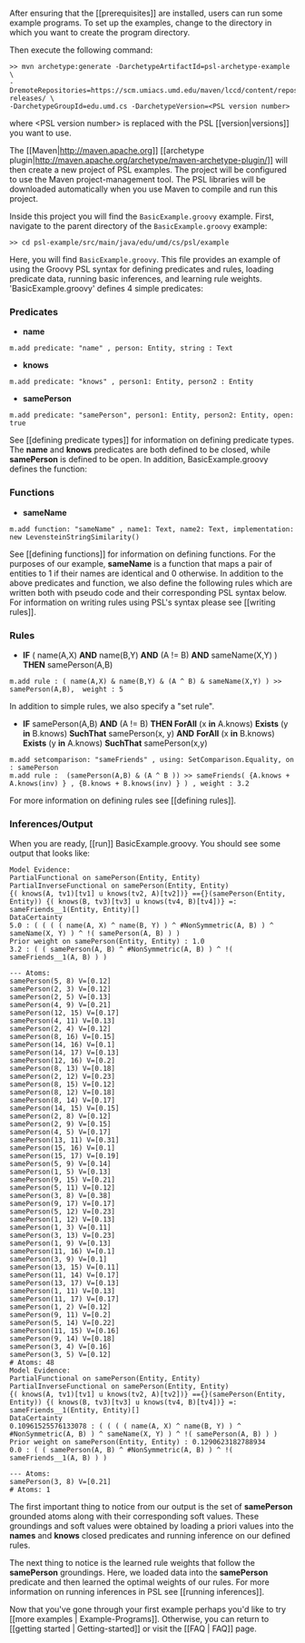 After ensuring that the [[prerequisites]] are installed, users can run some example programs. To set up the examples, change to the directory in which you want to create the program directory.

Then execute the following command:

```
>> mvn archetype:generate -DarchetypeArtifactId=psl-archetype-example \
-DremoteRepositories=https://scm.umiacs.umd.edu/maven/lccd/content/repositories/psl-releases/ \
-DarchetypeGroupId=edu.umd.cs -DarchetypeVersion=<PSL version number>
```

where \<PSL version number\> is replaced with the PSL [[version|versions]] you want to use.

The [[Maven|http://maven.apache.org]] [[archetype plugin|http://maven.apache.org/archetype/maven-archetype-plugin/]] will then create a new project of PSL examples. The project will be configured to use the Maven project-management tool. The PSL libraries will be downloaded automatically when you use Maven to compile and run this project.

Inside this project you will find the ```BasicExample.groovy``` example.  First, navigate to the parent directory of the `BasicExample.groovy` example:  

````
>> cd psl-example/src/main/java/edu/umd/cs/psl/example  
````     
  
Here, you will find `BasicExample.groovy`.  This file provides an example of using the Groovy PSL syntax for defining predicates and rules, loading predicate data, running basic inferences, and learning rule weights.  'BasicExample.groovy' defines 4 simple predicates:
### Predicates

- **name**

```
m.add predicate: "name" , person: Entity, string : Text
```
- **knows**

```
m.add predicate: "knows" , person1: Entity, person2 : Entity
```
- **samePerson**

```
m.add predicate: "samePerson", person1: Entity, person2: Entity, open: true
```

See [[defining predicate types]] for information on defining predicate types.  The **name** and **knows** predicates are both defined to be closed, while **samePerson** is defined to be open.  In addition, BasicExample.groovy defines the function:
### Functions
- **sameName**

```
m.add function: "sameName" , name1: Text, name2: Text, implementation: new LevensteinStringSimilarity()
```

See [[defining functions]] for information on defining functions.  For the purposes of our example, **sameName** is a function that maps a pair of entities to 1 if their names are identical and 0 otherwise.  In addition to the above predicates and function, we also define the following rules which are written both with pseudo code and their corresponding PSL syntax below.  For information on writing rules using PSL's syntax please see [[writing rules]].      
### Rules
- **IF** ( name(A,X) **AND** name(B,Y) **AND** (A != B) **AND** sameName(X,Y) ) **THEN** samePerson(A,B)

```
m.add rule : ( name(A,X) & name(B,Y) & (A ^ B) & sameName(X,Y) ) >> samePerson(A,B),  weight : 5
```
In addition to simple rules, we also specify a "set rule".

- **IF** samePerson(A,B) **AND** (A != B) **THEN ForAll** (x **in** A.knows) **Exists** (y **in** B.knows) **SuchThat** 
 samePerson(x, y) **AND** **ForAll** (x **in** B.knows) **Exists** (y **in** A.knows) **SuchThat** samePerson(x,y)

````
m.add setcomparison: "sameFriends" , using: SetComparison.Equality, on : samePerson
m.add rule :  (samePerson(A,B) & (A ^ B )) >> sameFriends( {A.knows + A.knows(inv) } , {B.knows + B.knows(inv) } ) , weight : 3.2
````
For more information on defining rules see [[defining rules]].

### Inferences/Output
When you are ready, [[run]] BasicExample.groovy.  You should see some output that looks like:

````
Model Evidence:
PartialFunctional on samePerson(Entity, Entity)
PartialInverseFunctional on samePerson(Entity, Entity)
{( knows(A, tv1)[tv1] u knows(tv2, A)[tv2])} =={}(samePerson(Entity, Entity)) {( knows(B, tv3)[tv3] u knows(tv4, B)[tv4])} =: sameFriends__1(Entity, Entity)[]
DataCertainty
5.0 : ( ( ( ( name(A, X) ^ name(B, Y) ) ^ #NonSymmetric(A, B) ) ^ sameName(X, Y) ) ^ !( samePerson(A, B) ) )
Prior weight on samePerson(Entity, Entity) : 1.0
3.2 : ( ( samePerson(A, B) ^ #NonSymmetric(A, B) ) ^ !( sameFriends__1(A, B) ) )

--- Atoms: 
samePerson(5, 8) V=[0.12]
samePerson(2, 3) V=[0.12]
samePerson(2, 5) V=[0.13]
samePerson(4, 9) V=[0.21]
samePerson(12, 15) V=[0.17]
samePerson(4, 11) V=[0.13]
samePerson(2, 4) V=[0.12]
samePerson(8, 16) V=[0.15]
samePerson(14, 16) V=[0.1]
samePerson(14, 17) V=[0.13]
samePerson(12, 16) V=[0.2]
samePerson(8, 13) V=[0.18]
samePerson(2, 12) V=[0.23]
samePerson(8, 15) V=[0.12]
samePerson(8, 12) V=[0.18]
samePerson(8, 14) V=[0.17]
samePerson(14, 15) V=[0.15]
samePerson(2, 8) V=[0.12]
samePerson(2, 9) V=[0.15]
samePerson(4, 5) V=[0.17]
samePerson(13, 11) V=[0.31]
samePerson(15, 16) V=[0.1]
samePerson(15, 17) V=[0.19]
samePerson(5, 9) V=[0.14]
samePerson(1, 5) V=[0.13]
samePerson(9, 15) V=[0.21]
samePerson(5, 11) V=[0.12]
samePerson(3, 8) V=[0.38]
samePerson(9, 17) V=[0.17]
samePerson(5, 12) V=[0.23]
samePerson(1, 12) V=[0.13]
samePerson(1, 3) V=[0.11]
samePerson(3, 13) V=[0.23]
samePerson(1, 9) V=[0.13]
samePerson(11, 16) V=[0.1]
samePerson(3, 9) V=[0.1]
samePerson(13, 15) V=[0.11]
samePerson(11, 14) V=[0.17]
samePerson(13, 17) V=[0.13]
samePerson(1, 11) V=[0.13]
samePerson(11, 17) V=[0.17]
samePerson(1, 2) V=[0.12]
samePerson(9, 11) V=[0.2]
samePerson(5, 14) V=[0.22]
samePerson(11, 15) V=[0.16]
samePerson(9, 14) V=[0.18]
samePerson(3, 4) V=[0.16]
samePerson(3, 5) V=[0.12]
# Atoms: 48
Model Evidence:
PartialFunctional on samePerson(Entity, Entity)
PartialInverseFunctional on samePerson(Entity, Entity)
{( knows(A, tv1)[tv1] u knows(tv2, A)[tv2])} =={}(samePerson(Entity, Entity)) {( knows(B, tv3)[tv3] u knows(tv4, B)[tv4])} =: sameFriends__1(Entity, Entity)[]
DataCertainty
0.10961525576133078 : ( ( ( ( name(A, X) ^ name(B, Y) ) ^ #NonSymmetric(A, B) ) ^ sameName(X, Y) ) ^ !( samePerson(A, B) ) )
Prior weight on samePerson(Entity, Entity) : 0.1290623182788934
0.0 : ( ( samePerson(A, B) ^ #NonSymmetric(A, B) ) ^ !( sameFriends__1(A, B) ) )

--- Atoms: 
samePerson(3, 8) V=[0.21]
# Atoms: 1
````

The first important thing to notice from our output is the set of **samePerson** grounded atoms along with their corresponding soft values.  These groundings and soft values were obtained by loading a priori values into the **names** and **knows** closed predicates and running inference on our defined rules.

The next thing to notice is the learned rule weights that follow the **samePerson** groundings.  Here, we loaded data into the **samePerson** predicate and then learned the optimal weights of our rules.  For more information on running inferences in PSL see [[running inferences]].

Now that you've gone through your first example perhaps you'd like to try [[more examples | Example-Programs]].  Otherwise, you can return to [[getting started | Getting-started]] or visit the [[FAQ | FAQ]] page.
